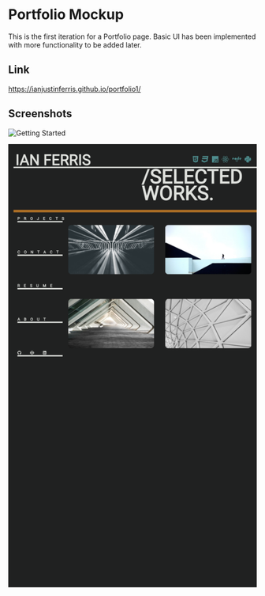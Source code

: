 # Portfolio Mockup

This is the first iteration for a Portfolio page. Basic UI has been implemented with more functionality to be added later.

## Link

https://ianjustinferris.github.io/portfolio1/

## Screenshots

![Getting Started](PortfolioImage1.png)

![Getting Started](PortfolioImage1mobile.png)
